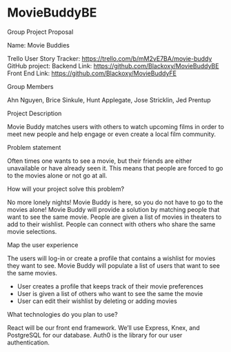 # MovieBuddyBE

Group Project Proposal

Name: Movie Buddies

Trello User Story Tracker: https://trello.com/b/mM2vE7BA/movie-buddy
GitHub project: Backend Link: https://github.com/Blackoxy/MovieBuddyBE
Front End Link: https://github.com/Blackoxy/MovieBuddyFE

Group  Members

Ahn Nguyen, Brice Sinkule, Hunt Applegate, Jose Stricklin, Jed Prentup

Project Description

Movie Buddy matches users with others to watch upcoming films in order to meet new people and help engage or even create a local film community.

Problem statement

Often times one wants to see a movie, but their friends are either unavailable or have already seen it. This means that people are forced to go to the movies alone or not go at all.

How will your project solve this problem?

No more lonely nights! Movie Buddy is here, so you do not have to go to the movies alone!
Movie Buddy will provide a solution by matching people that want to see the same movie. People are given a list of movies in theaters to add to their wishlist. People can connect with others who share the same movie selections.

Map the user experience

The users will log-in or create a profile that contains a wishlist for movies they want to see. Movie Buddy will populate a list of users that want to see the same movies.

- User creates a profile that keeps track of their movie preferences
- User is given a list of others who want to see the same the movie
- User can edit their wishlist by deleting or adding movies

What technologies do you plan to use?

React will be our front end framework.  We’ll use Express, Knex, and PostgreSQL for our database.  Auth0 is the library for our user authentication.  
